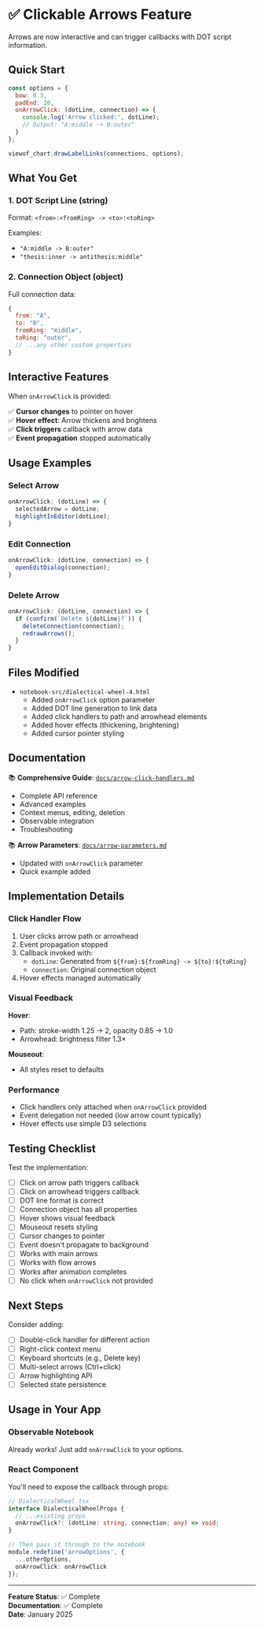 # ✅ Clickable Arrows Feature

Arrows are now interactive and can trigger callbacks with DOT script information.

## Quick Start

```javascript
const options = {
  bow: 0.3,
  padEnd: 20,
  onArrowClick: (dotLine, connection) => {
    console.log('Arrow clicked:', dotLine);
    // Output: "A:middle -> B:outer"
  }
};

viewof_chart.drawLabelLinks(connections, options);
```

## What You Get

### 1. **DOT Script Line** (string)
Format: `<from>:<fromRing> -> <to>:<toRing>`

Examples:
- `"A:middle -> B:outer"`
- `"thesis:inner -> antithesis:middle"`

### 2. **Connection Object** (object)
Full connection data:
```javascript
{
  from: "A",
  to: "B",
  fromRing: "middle",
  toRing: "outer",
  // ...any other custom properties
}
```

## Interactive Features

When `onArrowClick` is provided:

✅ **Cursor changes** to pointer on hover  
✅ **Hover effect**: Arrow thickens and brightens  
✅ **Click triggers** callback with arrow data  
✅ **Event propagation** stopped automatically  

## Usage Examples

### Select Arrow
```javascript
onArrowClick: (dotLine) => {
  selectedArrow = dotLine;
  highlightInEditor(dotLine);
}
```

### Edit Connection
```javascript
onArrowClick: (dotLine, connection) => {
  openEditDialog(connection);
}
```

### Delete Arrow
```javascript
onArrowClick: (dotLine, connection) => {
  if (confirm(`Delete ${dotLine}?`)) {
    deleteConnection(connection);
    redrawArrows();
  }
}
```

## Files Modified

- `notebook-src/dialectical-wheel-4.html`
  - Added `onArrowClick` option parameter
  - Added DOT line generation to link data
  - Added click handlers to path and arrowhead elements
  - Added hover effects (thickening, brightening)
  - Added cursor pointer styling

## Documentation

📚 **Comprehensive Guide**: [`docs/arrow-click-handlers.md`](./docs/arrow-click-handlers.md)
  - Complete API reference
  - Advanced examples
  - Context menus, editing, deletion
  - Observable integration
  - Troubleshooting

📚 **Arrow Parameters**: [`docs/arrow-parameters.md`](./docs/arrow-parameters.md)
  - Updated with `onArrowClick` parameter
  - Quick example added

## Implementation Details

### Click Handler Flow

1. User clicks arrow path or arrowhead
2. Event propagation stopped
3. Callback invoked with:
   - `dotLine`: Generated from `${from}:${fromRing} -> ${to}:${toRing}`
   - `connection`: Original connection object
4. Hover effects managed automatically

### Visual Feedback

**Hover**:
- Path: stroke-width 1.25 → 2, opacity 0.85 → 1.0
- Arrowhead: brightness filter 1.3×

**Mouseout**:
- All styles reset to defaults

### Performance

- Click handlers only attached when `onArrowClick` provided
- Event delegation not needed (low arrow count typically)
- Hover effects use simple D3 selections

## Testing Checklist

Test the implementation:

- [ ] Click on arrow path triggers callback
- [ ] Click on arrowhead triggers callback
- [ ] DOT line format is correct
- [ ] Connection object has all properties
- [ ] Hover shows visual feedback
- [ ] Mouseout resets styling
- [ ] Cursor changes to pointer
- [ ] Event doesn't propagate to background
- [ ] Works with main arrows
- [ ] Works with flow arrows
- [ ] Works after animation completes
- [ ] No click when `onArrowClick` not provided

## Next Steps

Consider adding:
- [ ] Double-click handler for different action
- [ ] Right-click context menu
- [ ] Keyboard shortcuts (e.g., Delete key)
- [ ] Multi-select arrows (Ctrl+click)
- [ ] Arrow highlighting API
- [ ] Selected state persistence

## Usage in Your App

### Observable Notebook
Already works! Just add `onArrowClick` to your options.

### React Component  
You'll need to expose the callback through props:

```typescript
// DialecticalWheel.tsx
interface DialecticalWheelProps {
  // ...existing props
  onArrowClick?: (dotLine: string, connection: any) => void;
}

// Then pass it through to the notebook
module.redefine('arrowOptions', {
  ...otherOptions,
  onArrowClick: onArrowClick
});
```

---

**Feature Status**: ✅ Complete  
**Documentation**: ✅ Complete  
**Date**: January 2025

